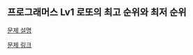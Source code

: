 프로그래머스 Lv1 로또의 최고 순위와 최저 순위
------------

[문제 설명](https://you88.tistory.com/4?category=1089082)

[문제 링크](https://programmers.co.kr/learn/courses/30/lessons/77484)

